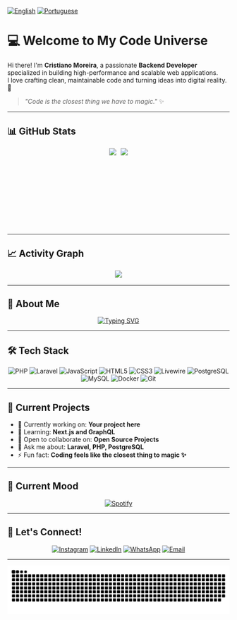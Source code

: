 [![English](https://img.shields.io/badge/English-007ACC?style=for-the-badge&logo=github&logoColor=white)](README.md)
[![Portuguese](https://img.shields.io/badge/Portuguese-4CAF50?style=for-the-badge&logo=github&logoColor=white)](README_pt.md)

# 💻 Welcome to My Code Universe

Hi there! I'm **Cristiano Moreira**, a passionate **Backend Developer** specialized in building high-performance and scalable web applications.  
I love crafting clean, maintainable code and turning ideas into digital reality. 🚀  

> *"Code is the closest thing we have to magic."* ✨  

---

## 📊 GitHub Stats
<div align="center" style="display: flex; flex-wrap: wrap; justify-content: center; gap: 10px;">
  <img src="https://github-readme-stats.vercel.app/api?username=dev-cristiano&show_icons=true&theme=radical&hide_border=true&title_color=00ff41&icon_color=00ff41&text_color=ffffff&bg_color=0d1117" height="180px" />
  <img src="https://github-readme-stats.vercel.app/api/top-langs/?username=dev-cristiano&layout=compact&theme=radical&hide_border=true&title_color=00ff41&text_color=ffffff&bg_color=0d1117" height="180px" />
</div>

---

## 📈 Activity Graph
<div align="center">
  <img src="https://github-readme-activity-graph.vercel.app/graph?username=dev-cristiano&bg_color=0d1117&color=00ff41&line=00ff41&point=ffffff&area=true&hide_border=true" />
</div>

---

## 🚀 About Me
<div align="center">
  
[![Typing SVG](https://readme-typing-svg.herokuapp.com?font=Fira+Code&pause=1000&color=00FF41&center=true&vCenter=true&width=700&lines=const+cristiano+%3D+%7B;location%3A+'Brazil+%F0%9F%87%A7%F0%9F%87%B7'%2C;currentFocus%3A+'Building+amazing+web+experiences'%2C;askMeAbout%3A+%5B'Web+Development'%5D%2C;technologies%3A+%7BfrontEnd%3A+%5B'JavaScript'%2C+'HTML5'%2C+'CSS3'%2C+'Livewire'%5D%2C;backEnd%3A+%5B'PHP'%2C+'Laravel'%2C+'PostgreSQL'%2C+'MySQL'%5D%2C;tools%3A+%5B'Git'%2C+'Docker'%5D%2C;currentlyLearning%3A+%5B'Next.js'%2C+'GraphQL'%2C+'AWS'%5D%7D%2C;funFact%3A+'I+debug+with+console.log()+and+I'm+not+ashamed!+%F0%9F%98%85'%7D)](https://git.io/typing-svg)

</div>

---

## 🛠️ Tech Stack
<div align="center">

![PHP](https://img.shields.io/badge/PHP-777BB4?style=for-the-badge&logo=php&logoColor=white)
![Laravel](https://img.shields.io/badge/Laravel-FF2D20?style=for-the-badge&logo=laravel&logoColor=white)
![JavaScript](https://img.shields.io/badge/JavaScript-F7DF1E?style=for-the-badge&logo=javascript&logoColor=black)
![HTML5](https://img.shields.io/badge/HTML5-E34F26?style=for-the-badge&logo=html5&logoColor=white)
![CSS3](https://img.shields.io/badge/CSS3-1572B6?style=for-the-badge&logo=css3&logoColor=white)
![Livewire](https://img.shields.io/badge/Livewire-4E56A6?style=for-the-badge&logo=laravel&logoColor=white)
![PostgreSQL](https://img.shields.io/badge/PostgreSQL-316192?style=for-the-badge&logo=postgresql&logoColor=white)
![MySQL](https://img.shields.io/badge/MySQL-005C84?style=for-the-badge&logo=mysql&logoColor=white)
![Docker](https://img.shields.io/badge/Docker-2496ED?style=for-the-badge&logo=docker&logoColor=white)
![Git](https://img.shields.io/badge/Git-F05032?style=for-the-badge&logo=git&logoColor=white)

</div>

---

## 🎯 Current Projects
- 🔭 Currently working on: **Your project here**
- 🌱 Learning: **Next.js and GraphQL**
- 👯 Open to collaborate on: **Open Source Projects**
- 💬 Ask me about: **Laravel, PHP, PostgreSQL**
- ⚡ Fun fact: **Coding feels like the closest thing to magic ✨**

---

## 🎵 Current Mood
<div align="center">
  
[![Spotify](https://github-readme-remake.vercel.app/api/spotify-playing)](https://github.com/kittinan/spotify-github-profile)
  
</div>

---

## 🤝 Let's Connect!
<div align="center">
  
[![Instagram](https://img.shields.io/badge/Instagram-%23E4405F.svg?style=for-the-badge&logo=Instagram&logoColor=white)](https://www.instagram.com/criistiano_mor)
[![LinkedIn](https://img.shields.io/badge/LinkedIn-%230077B5.svg?style=for-the-badge&logo=linkedin&logoColor=white)](https://www.linkedin.com/in/cristiano-moreira-de-assis-27b264223/)
[![WhatsApp](https://img.shields.io/badge/WhatsApp-25D366?style=for-the-badge&logo=whatsapp&logoColor=white)](https://wa.link/tx369c)
[![Email](https://img.shields.io/badge/Email-D14836?style=for-the-badge&logo=gmail&logoColor=white)](mailto:seu-email@gmail.com)
  
</div>

---

<div align="center">
  <img src="https://raw.githubusercontent.com/Platane/snk/output/github-contribution-grid-snake.svg" alt="Snake animation" />
</div>
